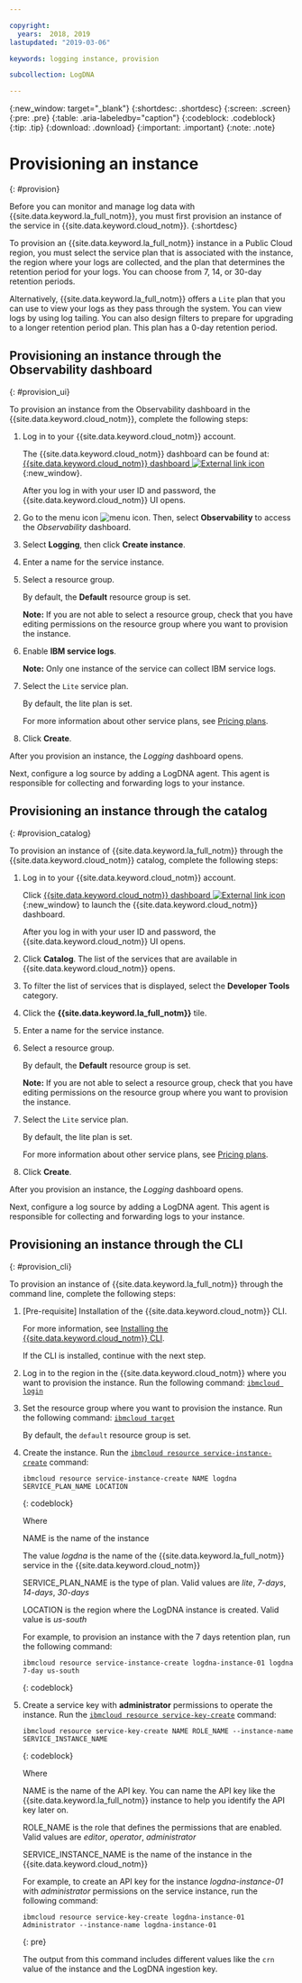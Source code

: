 ```yaml
---

copyright:
  years:  2018, 2019
lastupdated: "2019-03-06"

keywords: logging instance, provision

subcollection: LogDNA

---
```


{:new_window: target="_blank"}
{:shortdesc: .shortdesc}
{:screen: .screen}
{:pre: .pre}
{:table: .aria-labeledby="caption"}
{:codeblock: .codeblock}
{:tip: .tip}
{:download: .download}
{:important: .important}
{:note: .note}

# Provisioning an instance
{: #provision}

Before you can monitor and manage log data with {{site.data.keyword.la_full_notm}}, you must first provision an instance of the service in {{site.data.keyword.cloud_notm}}.
{:shortdesc}

To provision an {{site.data.keyword.la_full_notm}} instance in a Public Cloud region, you must select the service plan that is associated with the instance, the region where your logs are collected, and the plan that determines the retention period for your logs. You can choose from 7, 14, or 30-day retention periods.

Alternatively, {{site.data.keyword.la_full_notm}} offers a `Lite` plan that you can use to view your logs as they pass through the system. You can view logs by using log tailing. You can also design filters to prepare for upgrading to a longer retention period plan. This plan has a 0-day retention period.


## Provisioning an instance through the Observability dashboard
{: #provision_ui}

To provision an instance from the Observability dashboard in the {{site.data.keyword.cloud_notm}}, complete the following steps:

1. Log in to your {{site.data.keyword.cloud_notm}} account.

    The {{site.data.keyword.cloud_notm}} dashboard can be found at: [{{site.data.keyword.cloud_notm}} dashboard ![External link icon](../../icons/launch-glyph.svg "External link icon")](https://cloud.ibm.com/login){:new_window}.

	After you log in with your user ID and password, the {{site.data.keyword.cloud_notm}} UI opens.

2. Go to the menu icon ![menu icon](../../icons/icon_hamburger.svg). Then, select **Observability** to access the *Observability* dashboard.

3. Select **Logging**, then click **Create instance**. 

4. Enter a name for the service instance.

5. Select a resource group. 

    By default, the **Default** resource group is set.

    **Note:** If you are not able to select a resource group, check that you have editing permissions on the resource group where you want to provision the instance.

6. Enable **IBM service logs**.

    **Note:** Only one instance of the service can collect IBM service logs.

7. Select the `Lite` service plan. 

    By default, the lite plan is set.

    For more information about other service plans, see [Pricing plans](/docs/services/Log-Analysis-with-LogDNA?topic=LogDNA-about#overview_pricing_plans).

7. Click **Create**.

After you provision an instance, the *Logging* dashboard opens. 

Next, configure a log source by adding a LogDNA agent. This agent is responsible for collecting and forwarding logs to your instance. 



## Provisioning an instance through the catalog
{: #provision_catalog}

To provision an instance of {{site.data.keyword.la_full_notm}} through the {{site.data.keyword.cloud_notm}} catalog, complete the following steps:

1. Log in to your {{site.data.keyword.cloud_notm}} account.

    Click [{{site.data.keyword.cloud_notm}} dashboard ![External link icon](../../icons/launch-glyph.svg "External link icon")](https://cloud.ibm.com/login){:new_window} to launch the {{site.data.keyword.cloud_notm}} dashboard.

	After you log in with your user ID and password, the {{site.data.keyword.cloud_notm}} UI opens.

2. Click **Catalog**. The list of the services that are available in {{site.data.keyword.cloud_notm}} opens.

3. To filter the list of services that is displayed, select the **Developer Tools** category.

4. Click the **{{site.data.keyword.la_full_notm}}** tile. 

5. Enter a name for the service instance.

6. Select a resource group. 

    By default, the **Default** resource group is set.

    **Note:** If you are not able to select a resource group, check that you have editing permissions on the resource group where you want to provision the instance.

7. Select the `Lite` service plan. 

    By default, the lite plan is set.

    For more information about other service plans, see [Pricing plans](/docs/services/Log-Analysis-with-LogDNA?topic=LogDNA-about#overview_pricing_plans).

8. Click **Create**.

After you provision an instance, the *Logging* dashboard opens. 

Next, configure a log source by adding a LogDNA agent. This agent is responsible for collecting and forwarding logs to your instance. 



## Provisioning an instance through the CLI
{: #provision_cli}

To provision an instance of {{site.data.keyword.la_full_notm}} through the command line, complete the following steps:

1. [Pre-requisite] Installation of the {{site.data.keyword.cloud_notm}} CLI.

   For more information, see [Installing the {{site.data.keyword.cloud_notm}} CLI](/docs/services/Log-Analysis-with-LogDNA?topic=LogDNA-about#about).

   If the CLI is installed, continue with the next step.

2. Log in to the region in the {{site.data.keyword.cloud_notm}} where you want to provision the instance. Run the following command: [`ibmcloud login`](/docs/cli/reference/ibmcloud?topic=cloud-cli-ibmcloud_cli#ibmcloud_login)

3. Set the resource group where you want to provision the instance. Run the following command: [`ibmcloud target`](/docs/cli/reference/ibmcloud?topic=cloud-cli-ibmcloud_cli#ibmcloud_target)

    By default, the `default` resource group is set.

4. Create the instance. Run the [`ibmcloud resource service-instance-create`](/docs/cli/reference/ibmcloud?topic=cloud-cli-ibmcloud_commands_resource#ibmcloud_resource_service_instance_create) command:

    ```
    ibmcloud resource service-instance-create NAME logdna SERVICE_PLAN_NAME LOCATION
    ```
    {: codeblock}

    Where

    NAME is the name of the instance

    The value *logdna* is the name of the {{site.data.keyword.la_full_notm}} service in the {{site.data.keyword.cloud_notm}}

    SERVICE_PLAN_NAME is the type of plan. Valid values are *lite*, *7-days*, *14-days*, *30-days*
    
    LOCATION is the region where the LogDNA instance is created. Valid value is *us-south*

    For example, to provision an instance with the 7 days retention plan, run the following command:

    ```
    ibmcloud resource service-instance-create logdna-instance-01 logdna 7-day us-south
    ```
    {: codeblock}

5. Create a service key with **administrator** permissions to operate the instance. Run the [`ibmcloud resource service-key-create`](/docs/cli/reference/ibmcloud?topic=cloud-cli-ibmcloud_commands_resource#ibmcloud_resource_service_key_create) command:

    ```
    ibmcloud resource service-key-create NAME ROLE_NAME --instance-name SERVICE_INSTANCE_NAME
    ```
    {: codeblock}

    Where

    NAME is the name of the API key. You can name the API key like the {{site.data.keyword.la_full_notm}} instance to help you identify the API key later on.

    ROLE_NAME is the role that defines the permissions that are enabled. Valid values are *editor*, *operator*, *administrator*

    SERVICE_INSTANCE_NAME is the name of the instance in the {{site.data.keyword.cloud_notm}}

    For example, to create an API key for the instance *logdna-instance-01* with *administrator* permissions on the service instance, run the following command:

    ```
    ibmcloud resource service-key-create logdna-instance-01 Administrator --instance-name logdna-instance-01
    ```
    {: pre}

    The output from this command includes different values like the `crn` value of the instance and the LogDNA ingestion key.


